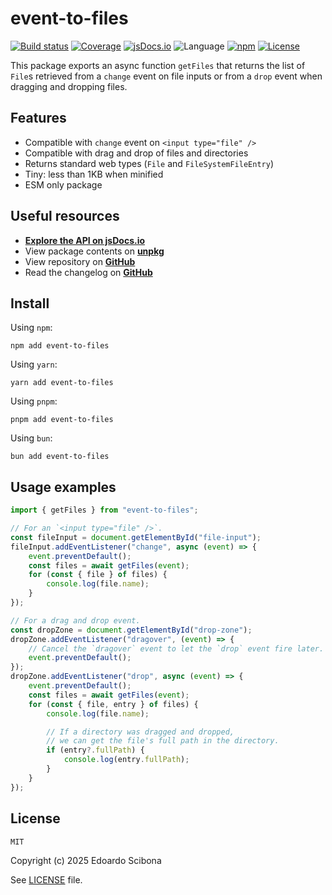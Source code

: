 # event-to-files

[![Build status](https://img.shields.io/github/actions/workflow/status/velut/event-to-files/main.yml?branch=main)](https://github.com/velut/event-to-files/actions?query=workflow%3ACI)
[![Coverage](https://img.shields.io/codecov/c/gh/velut/event-to-files)](https://codecov.io/gh/velut/event-to-files)
[![jsDocs.io](https://img.shields.io/badge/jsDocs.io-reference-blue)](https://www.jsdocs.io/package/event-to-files)
![Language](https://img.shields.io/github/languages/top/velut/event-to-files)
[![npm](https://img.shields.io/npm/v/event-to-files)](https://www.npmjs.com/package/event-to-files)
[![License](https://img.shields.io/github/license/velut/event-to-files)](https://github.com/velut/event-to-files/blob/main/LICENSE)

This package exports an async function `getFiles` that returns
the list of `File`s retrieved from a `change` event on file inputs
or from a `drop` event when dragging and dropping files.

## Features

- Compatible with `change` event on `<input type="file" />`
- Compatible with drag and drop of files and directories
- Returns standard web types (`File` and `FileSystemFileEntry`)
- Tiny: less than 1KB when minified
- ESM only package

## Useful resources

- [**Explore the API on jsDocs.io**](https://www.jsdocs.io/package/event-to-files)
- View package contents on [**unpkg**](https://unpkg.com/event-to-files/)
- View repository on [**GitHub**](https://github.com/velut/event-to-files)
- Read the changelog on [**GitHub**](https://github.com/velut/event-to-files/blob/main/CHANGELOG.md)

## Install

Using `npm`:

```
npm add event-to-files
```

Using `yarn`:

```
yarn add event-to-files
```

Using `pnpm`:

```
pnpm add event-to-files
```

Using `bun`:

```
bun add event-to-files
```

## Usage examples

```typescript
import { getFiles } from "event-to-files";

// For an `<input type="file" />`.
const fileInput = document.getElementById("file-input");
fileInput.addEventListener("change", async (event) => {
	event.preventDefault();
	const files = await getFiles(event);
	for (const { file } of files) {
		console.log(file.name);
	}
});

// For a drag and drop event.
const dropZone = document.getElementById("drop-zone");
dropZone.addEventListener("dragover", (event) => {
	// Cancel the `dragover` event to let the `drop` event fire later.
	event.preventDefault();
});
dropZone.addEventListener("drop", async (event) => {
	event.preventDefault();
	const files = await getFiles(event);
	for (const { file, entry } of files) {
		console.log(file.name);

		// If a directory was dragged and dropped,
		// we can get the file's full path in the directory.
		if (entry?.fullPath) {
			console.log(entry.fullPath);
		}
	}
});
```

## License

```
MIT
```

Copyright (c) 2025 Edoardo Scibona

See [LICENSE](./LICENSE) file.
